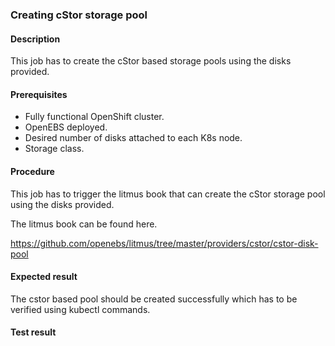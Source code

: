 ### Creating cStor storage pool

#### Description

This job has to create the cStor based storage pools using the disks provided.

#### Prerequisites

- Fully functional OpenShift cluster.
- OpenEBS deployed.
- Desired number of disks attached to each K8s node.
- Storage class.

#### Procedure

This job has to trigger the litmus book that can create the cStor storage pool using the disks provided.

The litmus book can be found here.

  https://github.com/openebs/litmus/tree/master/providers/cstor/cstor-disk-pool

#### Expected result

The cstor based pool should be created successfully which has to be verified using kubectl commands.

#### Test result

